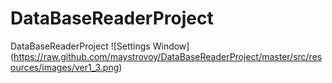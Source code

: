 # DataBaseReaderProject
DataBaseReaderProject 
![Settings Window]
(https://raw.github.com/maystrovoy/DataBaseReaderProject/master/src/resources/images/ver1_3.png)
